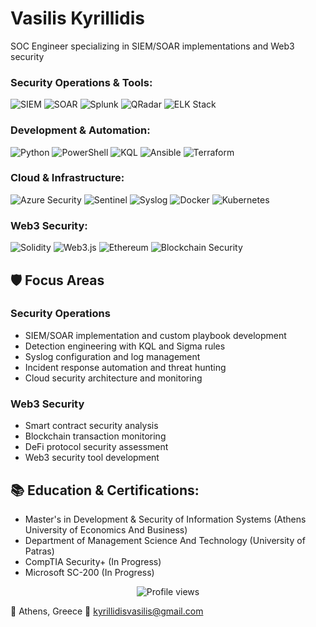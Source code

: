 # Vasilis Kyrillidis
SOC Engineer specializing in SIEM/SOAR implementations and Web3 security

### Security Operations & Tools:
![SIEM](https://img.shields.io/badge/SIEM%20ENGINEERING-CC2927.svg?style=for-the-badge&logo=microsoft-security&logoColor=white)
![SOAR](https://img.shields.io/badge/SOAR%20AUTOMATION-2560E0.svg?style=for-the-badge&logo=azuredevops&logoColor=white)
![Splunk](https://img.shields.io/badge/SPLUNK-000000.svg?style=for-the-badge&logo=splunk&logoColor=white)
![QRadar](https://img.shields.io/badge/QRADAR-052FAD.svg?style=for-the-badge&logo=ibm&logoColor=white)
![ELK Stack](https://img.shields.io/badge/ELK%20STACK-005571.svg?style=for-the-badge&logo=elastic&logoColor=white)

### Development & Automation:
![Python](https://img.shields.io/badge/PYTHON-3776AB.svg?style=for-the-badge&logo=Python&logoColor=white)
![PowerShell](https://img.shields.io/badge/POWERSHELL-5391FE.svg?style=for-the-badge&logo=powershell&logoColor=white)
![KQL](https://img.shields.io/badge/KQL-00B4E2.svg?style=for-the-badge&logo=azure-data-explorer&logoColor=white)
![Ansible](https://img.shields.io/badge/ANSIBLE-EE0000.svg?style=for-the-badge&logo=ansible&logoColor=white)
![Terraform](https://img.shields.io/badge/TERRAFORM-7B42BC.svg?style=for-the-badge&logo=terraform&logoColor=white)

### Cloud & Infrastructure:
![Azure Security](https://img.shields.io/badge/AZURE%20SECURITY-0078D4.svg?style=for-the-badge&logo=microsoft-azure&logoColor=white)
![Sentinel](https://img.shields.io/badge/AZURE%20SENTINEL-0078D4.svg?style=for-the-badge&logo=azure-devops&logoColor=white)
![Syslog](https://img.shields.io/badge/SYSLOG%20SERVER-FCC624.svg?style=for-the-badge&logo=linux&logoColor=black)
![Docker](https://img.shields.io/badge/DOCKER-2496ED.svg?style=for-the-badge&logo=docker&logoColor=white)
![Kubernetes](https://img.shields.io/badge/KUBERNETES-326CE5.svg?style=for-the-badge&logo=kubernetes&logoColor=white)

### Web3 Security:
![Solidity](https://img.shields.io/badge/SOLIDITY-363636.svg?style=for-the-badge&logo=solidity&logoColor=white)
![Web3.js](https://img.shields.io/badge/WEB3.JS-F16822.svg?style=for-the-badge&logo=web3.js&logoColor=white)
![Ethereum](https://img.shields.io/badge/ETHEREUM-3C3C3D.svg?style=for-the-badge&logo=ethereum&logoColor=white)
![Blockchain Security](https://img.shields.io/badge/BLOCKCHAIN%20SECURITY-121D33.svg?style=for-the-badge&logo=chainlink&logoColor=white)

## 🛡️ Focus Areas

### Security Operations
- SIEM/SOAR implementation and custom playbook development
- Detection engineering with KQL and Sigma rules
- Syslog configuration and log management
- Incident response automation and threat hunting
- Cloud security architecture and monitoring

### Web3 Security
- Smart contract security analysis
- Blockchain transaction monitoring
- DeFi protocol security assessment
- Web3 security tool development

## 📚 Education & Certifications:
- Master's in Development & Security of Information Systems (Athens University of Economics And Business)
- Department of Management Science And Technology (University of Patras)
- CompTIA Security+ (In Progress)
- Microsoft SC-200 (In Progress)

<div align="center">
  <img src="https://komarev.com/ghpvc/?username=kyrillidis&color=blue&style=flat-square" alt="Profile views" />
</div>

📍 Athens, Greece
📧 kyrillidisvasilis@gmail.com
